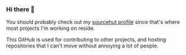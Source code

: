 ### Hi there 👋

You should probably check out my [sourcehut profile](https://git.sr.ht/~kiwec) since that's where most projects I'm working on reside.

This GitHub is used for contributing to other projects, and hosting repositories that I can't move without annoying a lot of people.
